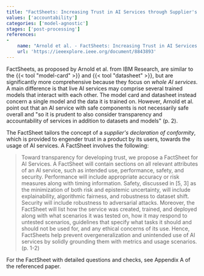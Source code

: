 ```yaml
---
title: "FactSheets: Increasing Trust in AI Services through Supplier's Declaration of Conformity"
values: ['accountability']
categories: ['model-agnostic']
stages: ['post-processing']
references: 
- 
    name: "Arnold et al. - FactSheets: Increasing Trust in AI Services through Supplier's Declaration of Conformity"
    url: 'https://ieeexplore.ieee.org/document/8843893'
---
```


FactSheets, as proposed by Arnold et al. from IBM Research, are similar to the {{< tool "model-card" >}} and {{< tool "datasheet" >}}, but are significantly more comprehensive because they focus on *whole AI services*.
A main difference is that live AI services may comprise several trained models that interact with each other.
The model card and datasheet instead concern a single model and the data it is trained on.
However, Arnold et al. point out that an AI service with safe components is not necessarily safe overall and "so it is prudent to also consider transparency and accountability of services in addition to datasets and models" (p. 2).

The FactSheet tailors the concept of a *supplier's declaration of conformity*, which is provided to engender trust in a product by its users, towards the usage of AI services.
A FactSheet involves the following:

> Toward transparency for developing trust, we propose a FactSheet for AI Services. A FactSheet will contain sections on all relevant attributes of an AI service, such as intended use, performance, safety, and security. Performance will include appropriate accuracy or risk measures along with timing information. Safety, discussed in [5, 3] as the minimization of both risk and epistemic uncertainty, will include explainability, algorithmic fairness, and robustness to dataset shift. Security will include robustness to adversarial attacks. Moreover, the FactSheet will list how the service was created, trained, and deployed along with what scenarios it was tested on, how it may respond to untested scenarios, guidelines that specify what tasks it should and should not be used for, and any ethical concerns of its use. Hence, FactSheets help prevent overgeneralization and unintended use of AI services by solidly grounding them with metrics and usage scenarios. (p. 1-2)

For the FactSheet with detailed questions and checks, see Appendix A of the referenced paper.
